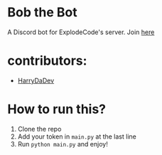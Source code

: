 # Bob the Bot
A Discord bot for ExplodeCode's server. Join [here](https://discord.gg/jWS24SryVx)

# contributors:
<ul>
<li><a href="">HarryDaDev</a></li>
</ul>


# How to run this?
1. Clone the repo
2. Add your token in `main.py` at the last line
3. Run `python main.py` and enjoy!

